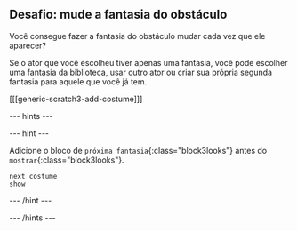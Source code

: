 ## Desafio: mude a fantasia do obstáculo

Você consegue fazer a fantasia do obstáculo mudar cada vez que ele aparecer?

Se o ator que você escolheu tiver apenas uma fantasia, você pode escolher uma fantasia da biblioteca, usar outro ator ou criar sua própria segunda fantasia para aquele que você já tem.

[[[generic-scratch3-add-costume]]]

--- hints ---


--- hint ---

Adicione o bloco de `próxima fantasia`{:class="block3looks"} antes do `mostrar`{:class="block3looks"}.

```blocks3
next costume
show
```

--- /hint ---

--- /hints ---


